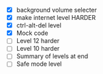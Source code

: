 * [x] background volume selecter
* [x] make internet level HARDER
* [x] ctrl-alt-del level
* [x] Mock code
* [ ] Level 12 harder
* [ ] Level 10 harder
* [ ] Summary of levels at end
* [ ] Safe mode level